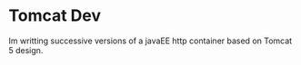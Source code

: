 Tomcat Dev
=========

Im writting successive versions of a javaEE http container based on Tomcat 5 design.
